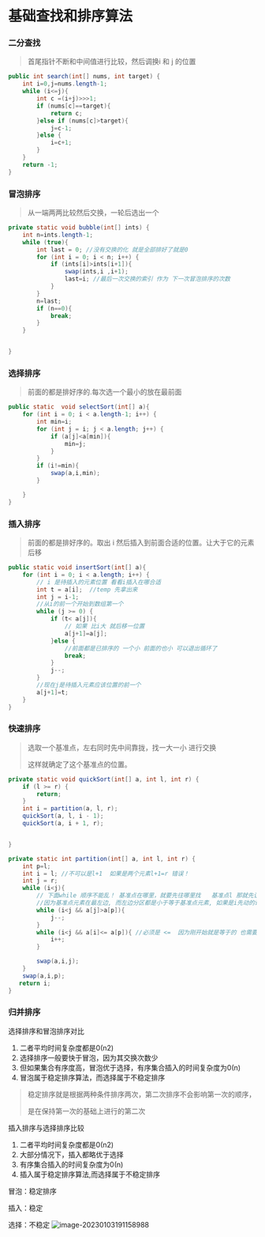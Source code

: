 # 基础查找和排序算法

### 二分查找

> 首尾指针不断和中间值进行比较，然后调换i  和 j 的位置

```java
public int search(int[] nums, int target) {
    int i=0,j=nums.length-1;
    while (i<=j){
        int c =(i+j)>>>1;
        if (nums[c]==target){
            return c;
        }else if (nums[c]>target){
            j=c-1;
        }else {
            i=c+1;
        }
    }
    return -1;
}
```

### 冒泡排序

> 从一端两两比较然后交换，一轮后选出一个

```java
private static void bubble(int[] ints) {
    int n=ints.length-1;
    while (true){
        int last = 0; //没有交换的化 就是全部排好了就是0
        for (int i = 0; i < n; i++) {
            if (ints[i]>ints[i+1]){
                swap(ints,i ,i+1);
                last=i; //最后一次交换的索引 作为 下一次冒泡排序的次数
            }
        }
        n=last;
        if (n==0){
            break;
        }
    }


}
```

### 选择排序

> 前面的都是排好序的.每次选一个最小的放在最前面

```java
public static  void selectSort(int[] a){
    for (int i = 0; i < a.length-1; i++) {
        int min=i;
        for (int j = i; j < a.length; j++) {
            if (a[j]<a[min]){
                min=j;
            }
        }
        if (i!=min){
            swap(a,i,min);
        }

    }
}
```

### 插入排序

> 前面的都是排好序的。取出 i 然后插入到前面合适的位置。让大于它的元素后移

```java
public static void insertSort(int[] a){
    for (int i = 0; i < a.length; i++) {
        // i 是待插入的元素位置 看看i插入在哪合适
        int t = a[i];  //temp 先拿出来
        int j = i-1;
        //从i的前一个开始到数组第一个
        while (j >= 0) {
            if (t< a[j]){
                // 如果 比i大 就后移一位置
                a[j+1]=a[j];
            }else {
                //前面都是已排序的 一个小 前面的也小 可以退出循环了
                break;
            }
            j--;
        }
        //现在j是待插入元素应该位置的前一个
        a[j+1]=t;
    }
}
```

### 快速排序

>  选取一个基准点，左右同时先中间靠拢，找一大一小 进行交换
>
> 这样就确定了这个基准点的位置。

```java
private static void quickSort(int[] a, int l, int r) {
    if (l >= r) {
        return;
    }
    int i = partition(a, l, r);
    quickSort(a, l, i - 1);
    quickSort(a, i + 1, r);


}

private static int partition(int[] a, int l, int r) {
    int p=l;
    int i = l; //不可以是l+1  如果是两个元素l+1=r 错误！
    int j = r;
    while (i<j){
        // 下面while 顺序不能乱！ 基准点在哪里，就要先往哪里找   基准点l 那就先让j动起来去找l
        //因为基准点元素在最左边, 而左边分区都是小于等于基准点元素, 如果是i先动的话, 最后i=j停的位置一定是比基准点元素大的地方, 此时发生交换, 必然乱序
        while (i<j && a[j]>a[p]){
            j--;
        }
        while (i<j && a[i]<= a[p]){ //必须是 <=  因为刚开始就是等于的 也需要i++
            i++;
        }

        swap(a,i,j);
    }
    swap(a,i,p);
   return i;
}
```

### 归并排序



选择排序和冒泡排序对比

1. 二者平均时间复杂度都是0(n2)
2. 选择排序一般要快于冒泡，因为其交换次数少
3. 但如果集合有序度高，冒泡优于选择，有序集合插入的时间复杂度为0(n)
4. 冒泡属于稳定排序算法，而选择属于不稳定排序

> 稳定排序就是根据两种条件排序两次，第二次排序不会影响第一次的顺序，
>
> 是在保持第一次的基础上进行的第二次

插入排序与选择排序比较

1. 二者平均时间复杂度都是0(n2)
2. 大部分情况下，插入都略优于选择
3. 有序集合插入的时间复杂度为0(n)
4. 插入属于稳定排序算法,而选择属于不稳定排序

冒泡：稳定排序

插入：稳定

选择：不稳定
![image-20230103191158988](http://bijioss.donggei.top/image-20230103191158988.png)